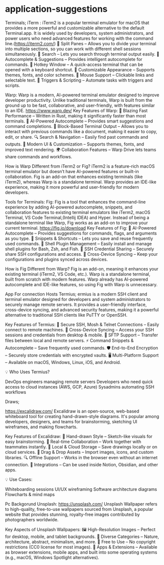 # application-suggestions

Terminals;
iTerm :
iTerm2 is a popular terminal emulator for macOS that provides a more powerful and customizable alternative to the default Terminal.app. It is widely used by developers, system administrators, and power users who need advanced features for working with the command line.(https://iterm2.com/)
🔹 Split Panes – Allows you to divide your terminal into multiple sections, so you can work with different shell sessions simultaneously.
🔹 Search – Lets you search through terminal output easily.
🔹 Autocomplete & Suggestions – Provides intelligent autocomplete for commands.
🔹 Hotkey Window – A quick-access terminal that can be opened with a keyboard shortcut.
🔹 Customizable Appearance – Supports themes, fonts, and color schemes.
🔹 Mouse Support – Clickable links and selectable text.
🔹 Triggers & Scripting – Automate tasks with triggers and scripts.

Warp:
Warp is a modern, AI-powered terminal emulator designed to improve developer productivity. Unlike traditional terminals, Warp is built from the ground up to be fast, collaborative, and user-friendly, with features similar to an IDE.
https://www.warp.dev/
Key Features of Warp:
🚀 Blazing Fast Performance – Written in Rust, making it significantly faster than most terminals.
🤖 AI-Powered Autocomplete – Provides smart suggestions and command completions.
📝 Block-Based Terminal Output – Allows you to interact with previous commands like a document, making it easier to copy, edit, or share.
🔍 Search & Navigation – Easily find past commands and outputs.
🎨 Modern UI & Customization – Supports themes, fonts, and improved text rendering.
🌍 Collaboration Features – Warp Drive lets teams share commands and workflows.

How is Warp Different from iTerm2 or Fig?
iTerm2 is a feature-rich macOS terminal emulator but doesn’t have AI-powered features or built-in collaboration.
Fig is an add-on that enhances existing terminals (like iTerm2), whereas Warp is a standalone terminal.
Warp provides an IDE-like experience, making it more powerful and user-friendly for modern developers.

Tools for Terminals:
Fig:
Fig is a tool that enhances the command-line experience by adding AI-powered autocomplete, snippets, and collaboration features to existing terminal emulators like iTerm2, macOS Terminal, VS Code Terminal,(Intellij IDEA) and Hyper. Instead of being a standalone terminal like Warp, Fig works as an add-on to improve your current terminal.
https://fig.io/download
Key Features of Fig:
🔹 AI-Powered Autocomplete – Provides suggestions for commands, flags, and arguments as you type.
🔹 Snippets & Shortcuts – Lets you save and reuse frequently used commands.
🔹 Shell Plugin Management – Easily install and manage shell plugins for Bash, Zsh, and Fish.
🔹 SSH Credential Sharing – Securely share SSH configurations and access.
🔹 Cross-Device Syncing – Keep your configurations and plugins synced across devices.

How is Fig Different from Warp?
Fig is an add-on, meaning it enhances your existing terminal (iTerm2, VS Code, etc.).
Warp is a standalone terminal, built from scratch with modern features.
Warp already has AI-powered autocomplete and IDE-like features, so using Fig with Warp is unnecessary.

App For connection Hosts
Termius;
ermius is a modern SSH client and terminal emulator designed for developers and system administrators to securely manage remote servers. It provides a user-friendly interface, cross-device syncing, and advanced security features, making it a powerful alternative to traditional SSH clients like PuTTY or OpenSSH.

Key Features of Termius:
🔐 Secure SSH, Mosh & Telnet Connections – Easily connect to remote machines.
💾 Cross-Device Syncing – Access your SSH sessions and credentials from desktop & mobile.
📂 SFTP Support – Transfer files between local and remote servers.
⚡ Command Snippets & Autocomplete – Save frequently used commands.
🛡️ End-to-End Encryption – Securely store credentials with encrypted vaults.
🖥️ Multi-Platform Support – Available on macOS, Windows, Linux, iOS, and Android.

💡 Who Uses Termius?

DevOps engineers managing remote servers
Developers who need quick access to cloud instances (AWS, GCP, Azure)
Sysadmins automating SSH workflows

Draws;

https://excalidraw.com/
Excalidraw is an open-source, web-based whiteboard tool for creating hand-drawn-style diagrams. It's popular among developers, designers, and teams for brainstorming, sketching UI wireframes, and making flowcharts.

Key Features of Excalidraw:
🎨 Hand-drawn Style – Sketch-like visuals for easy brainstorming.
📂 Real-time Collaboration – Work together with teammates instantly.
💾 Local & Cloud Storage – Save drawings locally or on cloud services.
📌 Drag & Drop Assets – Import images, icons, and custom libraries.
🔍 Offline Support – Works in the browser even without an internet connection.
🔌 Integrations – Can be used inside Notion, Obsidian, and other apps.

💡 Use Cases:

Whiteboarding sessions
UI/UX wireframing
Software architecture diagrams
Flowcharts & mind maps



Pc Backgorund
Unsplash:
https://unsplash.com/
Unsplash Wallpaper refers to high-quality, free-to-use wallpapers sourced from Unsplash, a popular website that provides stunning, royalty-free images contributed by photographers worldwide.

Key Aspects of Unsplash Wallpapers:
🖼️ High-Resolution Images – Perfect for desktop, mobile, and tablet backgrounds.
🎨 Diverse Categories – Nature, architecture, abstract, minimalism, and more.
💾 Free to Use – No copyright restrictions (CC0 license for most images).
📱 Apps & Extensions – Available as browser extensions, mobile apps, and built into some operating systems (e.g., macOS, Windows Spotlight alternatives).
